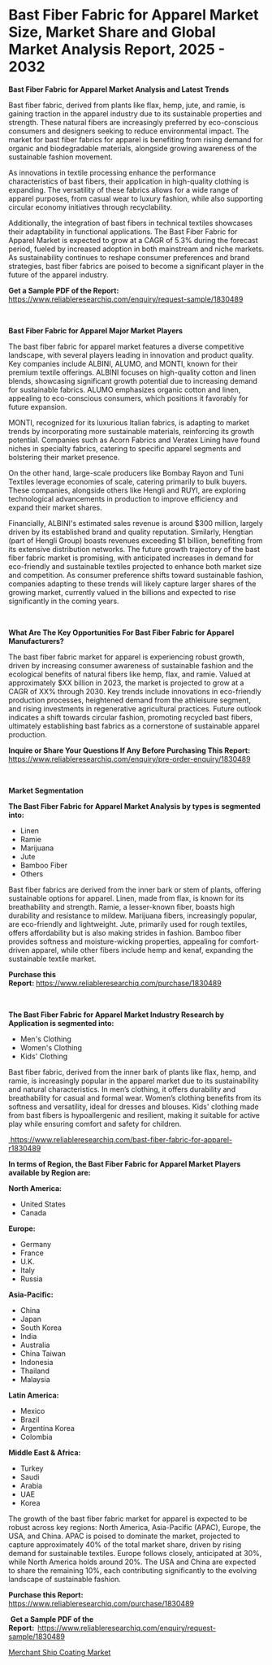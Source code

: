 <p><h1>Bast Fiber Fabric for Apparel Market Size, Market Share and Global Market Analysis Report, 2025 - 2032</h1></p><p><strong>Bast Fiber Fabric for Apparel Market Analysis and Latest Trends</strong></p>
<p><p>Bast fiber fabric, derived from plants like flax, hemp, jute, and ramie, is gaining traction in the apparel industry due to its sustainable properties and strength. These natural fibers are increasingly preferred by eco-conscious consumers and designers seeking to reduce environmental impact. The market for bast fiber fabrics for apparel is benefiting from rising demand for organic and biodegradable materials, alongside growing awareness of the sustainable fashion movement.</p><p>As innovations in textile processing enhance the performance characteristics of bast fibers, their application in high-quality clothing is expanding. The versatility of these fabrics allows for a wide range of apparel purposes, from casual wear to luxury fashion, while also supporting circular economy initiatives through recyclability. </p><p>Additionally, the integration of bast fibers in technical textiles showcases their adaptability in functional applications. The Bast Fiber Fabric for Apparel Market is expected to grow at a CAGR of 5.3% during the forecast period, fueled by increased adoption in both mainstream and niche markets. As sustainability continues to reshape consumer preferences and brand strategies, bast fiber fabrics are poised to become a significant player in the future of the apparel industry.</p></p>
<p><strong>Get a Sample PDF of the Report:&nbsp;</strong> <a href="https://www.reliableresearchiq.com/enquiry/request-sample/1830489?utm_campaign=2171&utm_medium=2&utm_source=Github&utm_content=ia&utm_term=03022025&utm_id=bast-fiber-fabric-for-apparel">https://www.reliableresearchiq.com/enquiry/request-sample/1830489</a></p>
<p>&nbsp;</p>
<p><strong>Bast Fiber Fabric for Apparel Major Market Players</strong></p>
<p><p>The bast fiber fabric for apparel market features a diverse competitive landscape, with several players leading in innovation and product quality. Key companies include ALBINI, ALUMO, and MONTI, known for their premium textile offerings. ALBINI focuses on high-quality cotton and linen blends, showcasing significant growth potential due to increasing demand for sustainable fabrics. ALUMO emphasizes organic cotton and linen, appealing to eco-conscious consumers, which positions it favorably for future expansion.</p><p>MONTI, recognized for its luxurious Italian fabrics, is adapting to market trends by incorporating more sustainable materials, reinforcing its growth potential. Companies such as Acorn Fabrics and Veratex Lining have found niches in specialty fabrics, catering to specific apparel segments and bolstering their market presence.</p><p>On the other hand, large-scale producers like Bombay Rayon and Tuni Textiles leverage economies of scale, catering primarily to bulk buyers. These companies, alongside others like Hengli and RUYI, are exploring technological advancements in production to improve efficiency and expand their market shares.</p><p>Financially, ALBINI's estimated sales revenue is around $300 million, largely driven by its established brand and quality reputation. Similarly, Hengtian (part of Hengli Group) boasts revenues exceeding $1 billion, benefiting from its extensive distribution networks. The future growth trajectory of the bast fiber fabric market is promising, with anticipated increases in demand for eco-friendly and sustainable textiles projected to enhance both market size and competition. As consumer preference shifts toward sustainable fashion, companies adapting to these trends will likely capture larger shares of the growing market, currently valued in the billions and expected to rise significantly in the coming years.</p></p>
<p>&nbsp;</p>
<p><strong>What Are The Key Opportunities For Bast Fiber Fabric for Apparel Manufacturers?</strong></p>
<p><p>The bast fiber fabric market for apparel is experiencing robust growth, driven by increasing consumer awareness of sustainable fashion and the ecological benefits of natural fibers like hemp, flax, and ramie. Valued at approximately $XX billion in 2023, the market is projected to grow at a CAGR of XX% through 2030. Key trends include innovations in eco-friendly production processes, heightened demand from the athleisure segment, and rising investments in regenerative agricultural practices. Future outlook indicates a shift towards circular fashion, promoting recycled bast fibers, ultimately establishing bast fabrics as a cornerstone of sustainable apparel production.</p></p>
<p><strong>Inquire or Share Your Questions If Any Before Purchasing This Report:</strong> <a href="https://www.reliableresearchiq.com/enquiry/pre-order-enquiry/1830489?utm_campaign=2171&utm_medium=2&utm_source=Github&utm_content=ia&utm_term=03022025&utm_id=bast-fiber-fabric-for-apparel">https://www.reliableresearchiq.com/enquiry/pre-order-enquiry/1830489</a></p>
<p>&nbsp;</p>
<p><strong>Market Segmentation</strong></p>
<p><strong>The Bast Fiber Fabric for Apparel Market Analysis by types is segmented into:</strong></p>
<p><ul><li>Linen</li><li>Ramie</li><li>Marijuana</li><li>Jute</li><li>Bamboo Fiber</li><li>Others</li></ul></p>
<p><p>Bast fiber fabrics are derived from the inner bark or stem of plants, offering sustainable options for apparel. Linen, made from flax, is known for its breathability and strength. Ramie, a lesser-known fiber, boasts high durability and resistance to mildew. Marijuana fibers, increasingly popular, are eco-friendly and lightweight. Jute, primarily used for rough textiles, offers affordability but is also making strides in fashion. Bamboo fiber provides softness and moisture-wicking properties, appealing for comfort-driven apparel, while other fibers include hemp and kenaf, expanding the sustainable textile market.</p></p>
<p><strong>Purchase this Report:&nbsp;</strong><a href="https://www.reliableresearchiq.com/purchase/1830489?utm_campaign=2171&utm_medium=2&utm_source=Github&utm_content=ia&utm_term=03022025&utm_id=bast-fiber-fabric-for-apparel">https://www.reliableresearchiq.com/purchase/1830489</a></p>
<p>&nbsp;</p>
<p><strong>The Bast Fiber Fabric for Apparel Market Industry Research by Application is segmented into:</strong></p>
<p><ul><li>Men's Clothing</li><li>Women's Clothing</li><li>Kids' Clothing</li></ul></p>
<p><p>Bast fiber fabric, derived from the inner bark of plants like flax, hemp, and ramie, is increasingly popular in the apparel market due to its sustainability and natural characteristics. In men’s clothing, it offers durability and breathability for casual and formal wear. Women’s clothing benefits from its softness and versatility, ideal for dresses and blouses. Kids' clothing made from bast fibers is hypoallergenic and resilient, making it suitable for active play while ensuring comfort and safety for children.</p></p>
<p><a href="https://www.reliableresearchiq.com/bast-fiber-fabric-for-apparel-r1830489?utm_campaign=2171&utm_medium=2&utm_source=Github&utm_content=ia&utm_term=03022025&utm_id=bast-fiber-fabric-for-apparel">&nbsp;https://www.reliableresearchiq.com/bast-fiber-fabric-for-apparel-r1830489</a></p>
<p><strong>In terms of Region, the Bast Fiber Fabric for Apparel Market Players available by Region are:</strong></p>
<p>
    <p> <strong> North America: </strong>
        <ul>
            <li>United States</li>
            <li>Canada</li>
        </ul>
        </p> 
    <p> <strong> Europe: </strong>
        <ul>
            <li>Germany</li>
            <li>France</li>
            <li>U.K.</li>
            <li>Italy</li>
            <li>Russia</li>
        </ul>
        </p> 
    <p> <strong> Asia-Pacific: </strong>
        <ul>
            <li>China</li>
            <li>Japan</li>
            <li>South Korea</li>
            <li>India</li>
            <li>Australia</li>
            <li>China Taiwan</li>
            <li>Indonesia</li>
            <li>Thailand</li>
            <li>Malaysia</li>
        </ul>
        </p> 
    <p> <strong> Latin America: </strong>
        <ul>
            <li>Mexico</li>
            <li>Brazil</li>
            <li>Argentina Korea</li>
            <li>Colombia</li>
        </ul>
        </p> 
    <p> <strong> Middle East & Africa: </strong>
        <ul>
            <li>Turkey</li>
            <li>Saudi</li>
            <li>Arabia</li>
            <li>UAE</li>
            <li>Korea</li>
        </ul>
    </p>
    </p>
<p><p>The growth of the bast fiber fabric market for apparel is expected to be robust across key regions: North America, Asia-Pacific (APAC), Europe, the USA, and China. APAC is poised to dominate the market, projected to capture approximately 40% of the total market share, driven by rising demand for sustainable textiles. Europe follows closely, anticipated at 30%, while North America holds around 20%. The USA and China are expected to share the remaining 10%, each contributing significantly to the evolving landscape of sustainable fashion.</p></p>
<p><strong>Purchase this Report: </strong><a href="https://www.reliableresearchiq.com/purchase/1830489?utm_campaign=2171&utm_medium=2&utm_source=Github&utm_content=ia&utm_term=03022025&utm_id=bast-fiber-fabric-for-apparel">https://www.reliableresearchiq.com/purchase/1830489</a></p>
<p>&nbsp;<strong>Get a Sample PDF of the Report:&nbsp;&nbsp;</strong><a href="https://www.reliableresearchiq.com/enquiry/request-sample/1830489?utm_campaign=2171&utm_medium=2&utm_source=Github&utm_content=ia&utm_term=03022025&utm_id=bast-fiber-fabric-for-apparel">https://www.reliableresearchiq.com/enquiry/request-sample/1830489</a></p>
<p><strong></strong></p>
<p><p><a href="https://github.com/JubayerMia832/Market-Research-Report-List-1/blob/main/merchant-ship-coating-market.md?utm_campaign=2171&utm_medium=2&utm_source=Github&utm_content=ia&utm_term=03022025&utm_id=bast-fiber-fabric-for-apparel">Merchant Ship Coating Market</a></p></p>